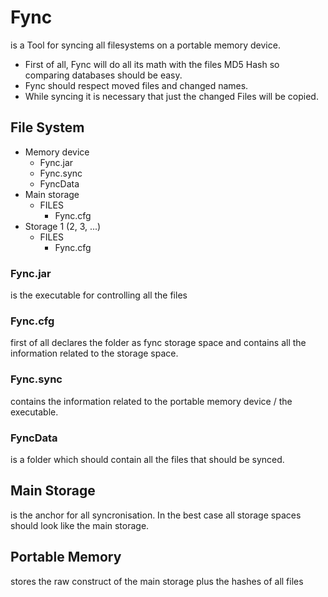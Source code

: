 # Fync
is a Tool for syncing all filesystems on  a portable memory device.

* First of all, Fync will do all its math with the files MD5 Hash so comparing databases should be easy.
* Fync should respect moved files and changed names.
* While syncing it is necessary that just the changed Files will be copied.



## File System
* Memory device
    * Fync.jar
    * Fync.sync
    * FyncData
* Main storage
    * FILES
        * Fync.cfg
* Storage 1 (2, 3, ...)
    * FILES
        * Fync.cfg

### Fync.jar
is the executable for controlling all the files

### Fync.cfg
first of all declares the folder as fync storage space and contains all the information related to the storage space.

### Fync.sync
contains the information related to the portable memory device / the executable.

### FyncData
is a folder which should contain all the files that should be synced.


## Main Storage
is the anchor for all syncronisation. In the best case all storage spaces should look like the main storage.

## Portable Memory
stores the raw construct of the main storage plus the hashes of all files
